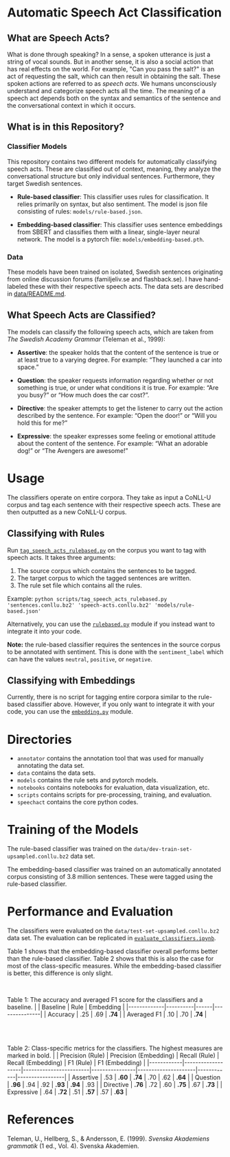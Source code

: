 # Automatic Speech Act Classification


## What are Speech Acts?
What is done through speaking? In a sense, a spoken utterance is just a string of vocal sounds. But in another sense, it is also a social action that has real effects on the world. For example, "Can you pass the salt?" is an act of requesting the salt, which can then result in obtaining the salt. These spoken actions are referred to as *speech acts*. We humans unconsciously understand and categorize speech acts all the time. The meaning of a speech act depends both on the syntax and semantics of the sentence and the conversational context in which it occurs.



## What is in this Repository?

### Classifier Models
This repository contains two different models for automatically classifying speech acts. These are classified out of context, meaning, they analyze the conversational structure but only individual sentences. Furthermore, they target Swedish sentences.

- **Rule-based classifier**: This classifier uses rules for classification. It relies primarily on syntax, but also sentiment. The model is json file consisting of rules: `models/rule-based.json`.

- **Embedding-based classifier**: This classifier uses sentence embeddings from SBERT and classifies them with a linear, single-layer neural network. The model is a pytorch file: `models/embedding-based.pth`.

### Data
These models have been trained on isolated, Swedish sentences originating from online discussion forums (familjeliv.se and flashback.se). I have hand-labeled these with their respective speech acts. The data sets are described in [data/README.md](data/README.md).



## What Speech Acts are Classified?
The models can classify the following speech acts, which are taken from *The Swedish Academy Grammar* (Teleman et al., 1999):

- **Assertive**: the speaker holds that the content of the sentence is true or at least true to a varying degree. For example: “They launched a car into space.”

- **Question**: the speaker requests information regarding whether or not something is true, or under what conditions it is true. For example: “Are you busy?” or “How much does the car cost?”.

- **Directive**: the speaker attempts to get the listener to carry out the action described by the sentence. For example: “Open the door!” or “Will you hold this for me?”

- **Expressive**: the speaker expresses some feeling or emotional attitude about the content of the sentence. For example: “What an adorable dog!” or “The Avengers are awesome!”




# Usage
The classifiers operate on entire corpora. They take as input a CoNLL-U corpus and tag each sentence with their respective speech acts. These are then outputted as a new CoNLL-U corpus. 


## Classifying with Rules
Run [`tag_speech_acts_rulebased.py`](scripts/tag_speech_acts_rulebased.py) on the corpus you want to tag with speech acts. It takes three arguments:
1. The source corpus which contains the sentences to be tagged.
2. The target corpus to which the tagged sentences are written.
3. The rule set file which contains all the rules.

Example: `python scripts/tag_speech_acts_rulebased.py 'sentences.conllu.bz2' 'speech-acts.conllu.bz2' 'models/rule-based.json'`

Alternatively, you can use the [`rulebased.py`](speechact/classifier/rulebased.py) module if you instead want to integrate it into your code.

**Note:** the rule-based classifier requires the sentences in the source corpus to be annotated with sentiment. This is done with the `sentiment_label` which can have the values `neutral`, `positive`, or `negative`.


## Classifying with Embeddings
Currently, there is no script for tagging entire corpora similar to the rule-based classifier above. However, if you only want to integrate it with your code, you can use the [`embedding.py`](speechact/classifier/embedding.py) module.



# Directories
- `annotator` contains the annotation tool that was used for manually annotating the data set.
- `data` contains the data sets.
- `models` contains the rule sets and pytorch models.
- `notebooks` contains notebooks for evaluation, data visualization, etc.
- `scripts` contains scripts for pre-processing, training, and evaluation.
- `speechact` contains the core python codes.



# Training of the Models
The rule-based classifier was trained on the `data/dev-train-set-upsampled.conllu.bz2` data set.

The embedding-based classifier was trained on an automatically annotated corpus consisting of 3.8 million sentences. These were tagged using the rule-based classifier.



# Performance and Evaluation
The classifiers were evaluated on the `data/test-set-upsampled.conllu.bz2` data set. The evaluation can be replicated in [`evaluate_classifiers.ipynb`](notebooks/evaluate_classifiers.ipynb).

Table 1 shows that the embedding-based classifier overall performs better than the rule-based classifier. Table 2 shows that this is also the case for most of the class-specific measures. While the embedding-based classifier is better, this difference is only slight.  

<br>

Table 1: The accuracy and averaged F1 score for the classifiers and a baseline.
|             | Baseline | Rule |  Embedding    |
|-------------|----------|------|---------------|
| Accuracy    | .25      | .69  | **.74**       |
| Averaged F1 | .10      | .70  | **.74**       |

<br>
<br>

Table 2: Class-specific metrics for the classifiers. The highest measures are marked in bold.
|            | Precision  (Rule) | Precision  (Embedding) | Recall  (Rule) | Recall  (Embedding) | F1  (Rule) | F1  (Embedding) |
|------------|-------------------|------------------------|----------------|---------------------|------------|-----------------|
| Assertive  | .53               | **.60**                | **.74**        | .70                 | .62        | **.64**         |
| Question   | **.96**           | .94                    | .92            | **.93**             | **.94**    | .93             |
| Directive  | **.76**           | .72                    | .60            | **.75**             | .67        | **.73**         |
| Expressive | .64               | **.72**                | .51            | **.57**             | .57        | **.63**         |



# References

Teleman, U., Hellberg, S., & Andersson, E. (1999). *Svenska Akademiens grammatik* (1 ed., Vol. 4). Svenska Akademien.